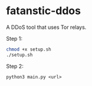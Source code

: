# fatanstic-ddos
A DDoS tool that uses Tor relays.

Step 1: 
```sh
chmod +x setup.sh
./setup.sh
```
Step 2:
```
python3 main.py <url>
```

